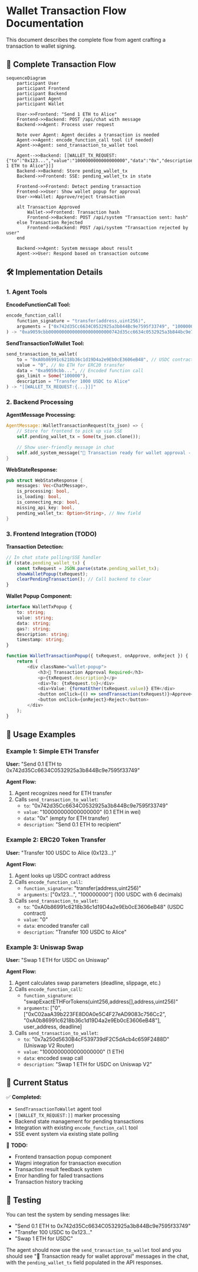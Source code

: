 # Wallet Transaction Flow Documentation

This document describes the complete flow from agent crafting a transaction to wallet signing.

## 🔄 Complete Transaction Flow

```mermaid
sequenceDiagram
    participant User
    participant Frontend
    participant Backend
    participant Agent
    participant Wallet

    User->>Frontend: "Send 1 ETH to Alice"
    Frontend->>Backend: POST /api/chat with message
    Backend->>Agent: Process user request

    Note over Agent: Agent decides a transaction is needed
    Agent->>Agent: encode_function_call tool (if needed)
    Agent->>Agent: send_transaction_to_wallet tool

    Agent-->>Backend: [[WALLET_TX_REQUEST:{"to":"0x123...","value":"1000000000000000000","data":"0x","description":"Send 1 ETH to Alice"}]]
    Backend->>Backend: Store pending_wallet_tx
    Backend->>Frontend: SSE: pending_wallet_tx in state

    Frontend->>Frontend: Detect pending transaction
    Frontend->>User: Show wallet popup for approval
    User->>Wallet: Approve/reject transaction

    alt Transaction Approved
        Wallet->>Frontend: Transaction hash
        Frontend->>Backend: POST /api/system "Transaction sent: hash"
    else Transaction Rejected
        Frontend->>Backend: POST /api/system "Transaction rejected by user"
    end

    Backend->>Agent: System message about result
    Agent->>User: Respond based on transaction outcome
```

## 🛠 Implementation Details

### 1. Agent Tools

**EncodeFunctionCall Tool:**
```rust
encode_function_call(
    function_signature = "transfer(address,uint256)",
    arguments = ["0x742d35Cc6634C0532925a3b844Bc9e7595f33749", "1000000000000000000"]
) -> "0xa9059cbb000000000000000000000000742d35cc6634c0532925a3b844bc9e7595f337490000000000000000000000000000000000000000000000000de0b6b3a7640000"
```

**SendTransactionToWallet Tool:**
```rust
send_transaction_to_wallet(
    to = "0xA0b86991c6218b36c1d19D4a2e9Eb0cE3606eB48", // USDC contract
    value = "0", // No ETH for ERC20 transfer
    data = "0xa9059cbb...", // Encoded function call
    gas_limit = Some("100000"),
    description = "Transfer 1000 USDC to Alice"
) -> "[[WALLET_TX_REQUEST:{...}]]"
```

### 2. Backend Processing

**AgentMessage Processing:**
```rust
AgentMessage::WalletTransactionRequest(tx_json) => {
    // Store for frontend to pick up via SSE
    self.pending_wallet_tx = Some(tx_json.clone());

    // Show user-friendly message in chat
    self.add_system_message("🔄 Transaction ready for wallet approval - check your wallet");
}
```

**WebStateResponse:**
```rust
pub struct WebStateResponse {
    messages: Vec<ChatMessage>,
    is_processing: bool,
    is_loading: bool,
    is_connecting_mcp: bool,
    missing_api_key: bool,
    pending_wallet_tx: Option<String>, // New field
}
```

### 3. Frontend Integration (TODO)

**Transaction Detection:**
```typescript
// In chat state polling/SSE handler
if (state.pending_wallet_tx) {
    const txRequest = JSON.parse(state.pending_wallet_tx);
    showWalletPopup(txRequest);
    clearPendingTransaction(); // Call backend to clear
}
```

**Wallet Popup Component:**
```typescript
interface WalletTxPopup {
    to: string;
    value: string;
    data: string;
    gas?: string;
    description: string;
    timestamp: string;
}

function WalletTransactionPopup({ txRequest, onApprove, onReject }) {
    return (
        <div className="wallet-popup">
            <h3>🔗 Transaction Approval Required</h3>
            <p>{txRequest.description}</p>
            <div>To: {txRequest.to}</div>
            <div>Value: {formatEther(txRequest.value)} ETH</div>
            <button onClick={() => sendTransaction(txRequest)}>Approve</button>
            <button onClick={onReject}>Reject</button>
        </div>
    );
}
```

## 🎯 Usage Examples

### Example 1: Simple ETH Transfer
**User:** "Send 0.1 ETH to 0x742d35Cc6634C0532925a3b844Bc9e7595f33749"

**Agent Flow:**
1. Agent recognizes need for ETH transfer
2. Calls `send_transaction_to_wallet`:
   - `to`: "0x742d35Cc6634C0532925a3b844Bc9e7595f33749"
   - `value`: "100000000000000000" (0.1 ETH in wei)
   - `data`: "0x" (empty for ETH transfer)
   - `description`: "Send 0.1 ETH to recipient"

### Example 2: ERC20 Token Transfer
**User:** "Transfer 100 USDC to Alice (0x123...)"

**Agent Flow:**
1. Agent looks up USDC contract address
2. Calls `encode_function_call`:
   - `function_signature`: "transfer(address,uint256)"
   - `arguments`: ["0x123...", "100000000"] (100 USDC with 6 decimals)
3. Calls `send_transaction_to_wallet`:
   - `to`: "0xA0b86991c6218b36c1d19D4a2e9Eb0cE3606eB48" (USDC contract)
   - `value`: "0"
   - `data`: encoded transfer call
   - `description`: "Transfer 100 USDC to Alice"

### Example 3: Uniswap Swap
**User:** "Swap 1 ETH for USDC on Uniswap"

**Agent Flow:**
1. Agent calculates swap parameters (deadline, slippage, etc.)
2. Calls `encode_function_call`:
   - `function_signature`: "swapExactETHForTokens(uint256,address[],address,uint256)"
   - `arguments`: ["0", ["0xC02aaA39b223FE8D0A0e5C4F27eAD9083c756Cc2", "0xA0b86991c6218b36c1d19D4a2e9Eb0cE3606eB48"], user_address, deadline]
3. Calls `send_transaction_to_wallet`:
   - `to`: "0x7a250d5630B4cF539739dF2C5dAcb4c659F2488D" (Uniswap V2 Router)
   - `value`: "1000000000000000000" (1 ETH)
   - `data`: encoded swap call
   - `description`: "Swap 1 ETH for USDC on Uniswap V2"

## 🔧 Current Status

✅ **Completed:**
- `SendTransactionToWallet` agent tool
- `[[WALLET_TX_REQUEST:]]` marker processing
- Backend state management for pending transactions
- Integration with existing `encode_function_call` tool
- SSE event system via existing state polling

🚧 **TODO:**
- Frontend transaction popup component
- Wagmi integration for transaction execution
- Transaction result feedback system
- Error handling for failed transactions
- Transaction history tracking

## 🧪 Testing

You can test the system by sending messages like:
- "Send 0.1 ETH to 0x742d35Cc6634C0532925a3b844Bc9e7595f33749"
- "Transfer 100 USDC to 0x123..."
- "Swap 1 ETH for USDC"

The agent should now use the `send_transaction_to_wallet` tool and you should see "🔄 Transaction ready for wallet approval" messages in the chat, with the `pending_wallet_tx` field populated in the API responses.